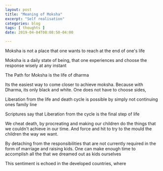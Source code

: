 ```yaml
---
layout: post
title: "Meaning of Moksha"
excerpt: "Self realisation"
categories: blog
tags: [ thoughts ]
date: 2019-04-04T08:08:50-04:00

---
```



Moksha is not a place that one wants to reach at the end of one's life

Moksha is a daily state of being, that one experiences and choose the response wisely at any instant

The Path for Moksha is the life of dharma

Its the easiest way to come closer to achieve moksha. Because with Dharma, its only black and white. One does not have to choose sides,

Liberation from the life and death cycle is possible by simply not continuing ones family line

Scriptures say that Liberation from the cycle is the final step of life

We cheat death, by procreating and making our children do the things that we couldn't achieve in our time. And force and hit to try to the mould the children the way we want.

By detaching from the responsibilities that are not currently required in the form of marriage and raising kids. One can make enough time to accomplish all the that we dreamed out as kids ourselves

This sentiment is echoed in the developed countries, where 
